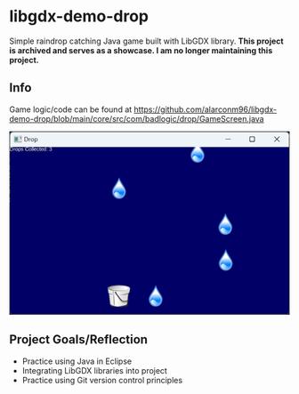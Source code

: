 # libgdx-demo-drop
Simple raindrop catching Java game built with LibGDX library.
**This project is archived and serves as a showcase. I am no longer maintaining this project.**

## Info
Game logic/code can be found at https://github.com/alarconm96/libgdx-demo-drop/blob/main/core/src/com/badlogic/drop/GameScreen.java

![Game image](screenshots/drop.png)


## Project Goals/Reflection
* Practice using Java in Eclipse
* Integrating LibGDX libraries into project
* Practice using Git version control principles
